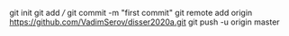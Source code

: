 
git init
git add */*
git commit -m "first commit"
git remote add origin https://github.com/VadimSerov/disser2020a.git
git push -u origin master

